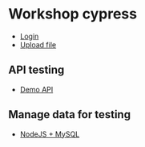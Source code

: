 # Workshop cypress
* [Login](https://demo-login-workshop.vercel.app/)
* [Upload file](http://nervgh.github.io/pages/angular-file-upload/examples/simple/)

## API testing
* [Demo API](https://jsonplaceholder.typicode.com/)

## Manage data for testing
* [NodeJS + MySQL](https://github.com/up1/workshop-nodejs-web)
